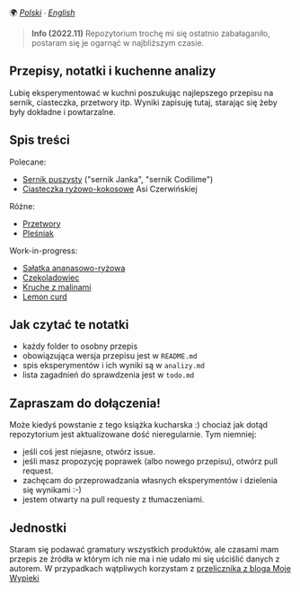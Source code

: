 🌍
*[Polski](README.md) ∙ [English](README-en.md)*

> **Info (2022.11)** Repozytorium trochę mi się ostatnio zabałaganiło, postaram się je ogarnąć w najbliższym czasie.

Przepisy, notatki i kuchenne analizy
------------------------------------

Lubię eksperymentować w kuchni poszukując najlepszego przepisu na sernik,
ciasteczka, przetwory itp. Wyniki zapisuję tutaj, starając się żeby były
dokładne i powtarzalne.

Spis treści
-----------

Polecane:
* [Sernik puszysty](sernik) ("sernik Janka", "sernik Codilime")
* [Ciasteczka ryżowo-kokosowe](ciasteczka-kokosowe) Asi Czerwińskiej

Różne:
* [Przetwory](przetwory)
* [Pleśniak](pleśniak)

Work-in-progress:
* [Sałatka ananasowo-ryżowa](_inbox/sałatka-ananasowo-ryżowa)
* [Czekoladowiec](_inbox/czekoladowiec)
* [Kruche z malinami](_inbox/kruche-ciasto-z-malinami)
* [Lemon curd](_inbox/lemon-curd)

Jak czytać te notatki
---------------------

* każdy folder to osobny przepis
* obowiązująca wersja przepisu jest w `README.md`
* spis eksperymentów i ich wyniki są w `analizy.md`
* lista zagadnień do sprawdzenia jest w `todo.md`

Zapraszam do dołączenia!
------------------------

Może kiedyś powstanie z tego książka kucharska :) chociaż jak dotąd repozytorium
jest aktualizowane dość nieregularnie. Tym niemniej:

* jeśli coś jest niejasne, otwórz issue.
* jeśli masz propozycję poprawek (albo nowego przepisu), otwórz pull request.
* zachęcam do przeprowadzania własnych eksperymentów i dzielenia się wynikami :-)
* jestem otwarty na pull requesty z tłumaczeniami.

Jednostki
---------

Staram się podawać gramatury wszystkich produktów, ale czasami mam przepis ze
źródła w którym ich nie ma i nie udało mi się uściślić danych z autorem. W
przypadkach wątpliwych korzystam z [przelicznika z bloga Moje
Wypieki](https://mojewypieki.com/info/przelicznik-kulinarny)
